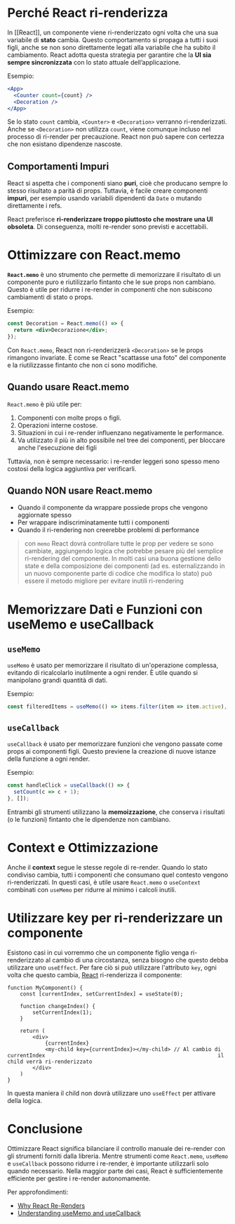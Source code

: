# Perché React ri-renderizza
In [[React]], un componente viene ri-renderizzato ogni volta che una sua variabile di **stato** cambia. Questo comportamento si propaga a tutti i suoi figli, anche se non sono direttamente legati alla variabile che ha subito il cambiamento. React adotta questa strategia per garantire che la **UI sia sempre sincronizzata** con lo stato attuale dell’applicazione.

Esempio:

```jsx
<App>
  <Counter count={count} />
  <Decoration />
</App>
```

Se lo stato `count` cambia, `<Counter>` e `<Decoration>` verranno ri-renderizzati. Anche se `<Decoration>` non utilizza `count`, viene comunque incluso nel processo di ri-render per precauzione. React non può sapere con certezza che non esistano dipendenze nascoste.

## Comportamenti Impuri

React si aspetta che i componenti siano **puri**, cioè che producano sempre lo stesso risultato a parità di props. Tuttavia, è facile creare componenti **impuri**, per esempio usando variabili dipendenti da `Date` o mutando direttamente i refs.

React preferisce **ri-renderizzare troppo piuttosto che mostrare una UI obsoleta**. Di conseguenza, molti re-render sono previsti e accettabili.

# Ottimizzare con React.memo

**`React.memo`** è uno strumento che permette di memorizzare il risultato di un componente puro e riutilizzarlo fintanto che le sue props non cambiano. Questo è utile per ridurre i re-render in componenti che non subiscono cambiamenti di stato o props.

Esempio:

```jsx
const Decoration = React.memo(() => {
  return <div>Decorazione</div>;
});
```

Con `React.memo`, React non ri-renderizzerà `<Decoration>` se le props rimangono invariate. È come se React "scattasse una foto" del componente e la riutilizzasse fintanto che non ci sono modifiche.

## Quando usare React.memo

`React.memo` è più utile per:

1. Componenti con molte props o figli.
2. Operazioni interne costose.
3. Situazioni in cui i re-render influenzano negativamente le performance.
4. Va utilizzato il più in alto possibile nel tree dei componenti, per bloccare anche l'esecuzione dei figli

Tuttavia, non è sempre necessario: i re-render leggeri sono spesso meno costosi della logica aggiuntiva per verificarli.

## Quando NON usare React.memo

- Quando il componente da wrappare possiede props che vengono aggiornate spesso
- Per wrappare indiscriminatamente tutti i componenti
- Quando il ri-rendering non creerebbe problemi di performance

>con `memo` React dovrà controllare tutte le prop per vedere se sono cambiate, aggiungendo logica che potrebbe pesare più del semplice ri-rendering del componente.
>In molti casi una buona gestione dello state e della composizione dei componenti (ad es. esternalizzando in un nuovo componente parte di codice che modifica lo stato) può essere il metodo migliore per evitare inutili ri-rendering

# Memorizzare Dati e Funzioni con useMemo e useCallback

## **`useMemo`**

`useMemo` è usato per memorizzare il risultato di un'operazione complessa, evitando di ricalcolarlo inutilmente a ogni render. È utile quando si manipolano grandi quantità di dati.

Esempio:

```jsx
const filteredItems = useMemo(() => items.filter(item => item.active), [items]);
```

## **`useCallback`**

`useCallback` è usato per memorizzare funzioni che vengono passate come props ai componenti figli. Questo previene la creazione di nuove istanze della funzione a ogni render.

Esempio:

```jsx
const handleClick = useCallback(() => {
  setCount(c => c + 1);
}, []);
```

Entrambi gli strumenti utilizzano la **memoizzazione**, che conserva i risultati (o le funzioni) fintanto che le dipendenze non cambiano.

# Context e Ottimizzazione

Anche il **context** segue le stesse regole di re-render. Quando lo stato condiviso cambia, tutti i componenti che consumano quel contesto vengono ri-renderizzati. In questi casi, è utile usare `React.memo` o `useContext` combinati con `useMemo` per ridurre al minimo i calcoli inutili.

# Utilizzare key per ri-renderizzare un componente

Esistono casi in cui vorremmo che un componente figlio venga ri-renderizzato al cambio di una circostanza, senza bisogno che questo debba utilizzare uno `useEffect`.
Per fare ciò si può utilizzare l'attributo `key`, ogni volta che questo cambia, [React](React.md) ri-renderizza il componente:

```tsx
function MyComponent() {
	const [currentIndex, setCurrentIndex] = useState(0);

	function changeIndex() {
		setCurrentIndex(1);
	}

	return (
		<div>
			{currentIndex}
			<my-child key={currentIndex}></my-child> // Al cambio di currentIndex                                                       il child verrà ri-renderizzato
		</div>
	)
}
```

In questa maniera il child non dovrà utilizzare uno `useEffect` per attivare della logica.
 
# Conclusione

Ottimizzare React significa bilanciare il controllo manuale dei re-render con gli strumenti forniti dalla libreria. Mentre strumenti come `React.memo`, `useMemo` e `useCallback` possono ridurre i re-render, è importante utilizzarli solo quando necessario. Nella maggior parte dei casi, React è sufficientemente efficiente per gestire i re-render autonomamente.

Per approfondimenti:

- [Why React Re-Renders](https://www.joshwcomeau.com/react/why-react-re-renders/)
- [Understanding useMemo and useCallback](https://www.joshwcomeau.com/react/usememo-and-usecallback/)